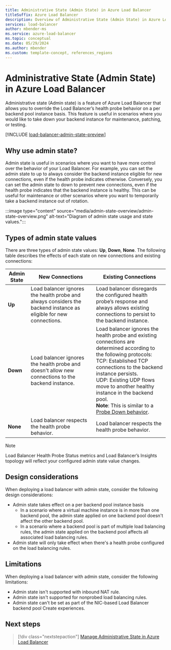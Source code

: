 ```yaml
---
title: Administrative State (Admin State) in Azure Load Balancer
titleSuffix: Azure Load Balancer
description: Overview of Administrative State (Admin State) in Azure Load Balancer.
services: load-balancer
author: mbender-ms
ms.service: azure-load-balancer
ms.topic: conceptual
ms.date: 05/29/2024
ms.author: mbender
ms.custom: template-concept, references_regions
---
```


# Administrative State (Admin State) in Azure Load Balancer

Administrative state (Admin state) is a feature of Azure Load Balancer that allows you to override the Load Balancer’s health probe behavior on a per backend pool instance basis. This feature is useful in scenarios where you would like to take down your backend instance for maintenance, patching, or testing.

[!INCLUDE [load-balancer-admin-state-preview](../../includes/load-balancer-admin-state-preview.md)]


## Why use admin state? 

Admin state is useful in scenarios where you want to have more control over the behavior of your Load Balancer. For example, you can set the admin state to up to always consider the backend instance eligible for new connections, even if the health probe indicates otherwise. Conversely, you can set the admin state to down to prevent new connections, even if the health probe indicates that the backend instance is healthy. This can be useful for maintenance or other scenarios where you want to temporarily take a backend instance out of rotation.

:::image type="content" source="media/admin-state-overview/admin-state-overview.png" alt-text="Diagram of admin state usage and state values.":::

## Types of admin state values 

There are three types of admin state values: **Up**, **Down**, **None**. The following table describes the effects of each state on new connections and existing connections:

| **Admin State** | **New Connections** | **Existing Connections** |
|-------------|-----------------|----------------------|
| **Up**         | Load balancer ignores the health probe and always considers the backend instance as eligible for new connections. | Load balancer disregards the configured health probe’s response and always allows existing connections to persist to the backend instance.|
| **Down**       | Load balancer ignores the health probe and doesn't allow new connections to the backend instance. | Load balancer ignores the health probe and existing connections are determined according to the following protocols: </br>TCP: Established TCP connections to the backend instance persists.</br>UDP: Existing UDP flows move to another healthy instance in the backend pool.</br> **Note**: This is similar to a [Probe Down behavior](load-balancer-custom-probe-overview.md#probe-down-behavior).   |
| **None**       | Load balancer respects the health probe behavior. | Load balancer respects the health probe behavior. |

> [!NOTE]
> Load Balancer Health Probe Status metrics and Load Balancer’s Insights topology will reflect your configured admin state value changes.

## Design considerations

When deploying a load balancer with admin state, consider the following design considerations:

- Admin state takes effect on a per backend pool instance basis
  - In a scenario where a virtual machine instance is in more than one backend pool, the admin state applied on one backend pool doesn't affect the other backend pool.
  - In a scenario where a backend pool is part of multiple load balancing rules, the admin state applied on the backend pool affects all associated load balancing rules. 
- Admin state will only take effect when there's a health probe configured on the load balancing rules.      

## Limitations

When deploying a load balancer with admin state, consider the following limitations:

- Admin state isn't supported with inbound NAT rule. 
- Admin state isn't supported for nonprobed load balancing rules.
- Admin state can't be set as part of the NIC-based Load Balancer backend pool Create experiences. 


## Next steps

> [!div class="nextstepaction"]
> [Manage Administrative State in Azure Load Balancer](manage-admin-state-how-to.md)
